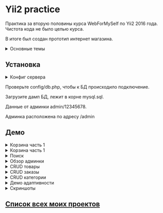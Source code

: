 # Yii2 practice

Практика за вторую половины курса WebForMySelf по Yii2 2016 года. Чистота кода не было целью курса. 

В итоге был создан прототип интернет магазина. 

<details>
    <summary>Основные темы</summary>
    
   1. Интеграция новой вёрстки
   2. Модель категорий
   3. Виджет «Меню категорий» (с кешированием)
   4. Вывод популярных товаров
   5. Вывод товаров категорий
   6. Метод для вывода метатегов
   7. Постраничная навигация
   8. Карточка товара.
   9. Обработка ошибок
   10. Поиск    
   11. Корзина
   12. Оформление заказа
   13. Отправка почты (я закоментил этот функционал, так как не сильно интересен был)
   14. Авторизация (только администраторов)
   15. Список заказов в админке
   16. Управление заказами
   17. Управление категориями
   18. Управление продуктами
   19. Установка визуального редактора
   20. Загрузка картинок
</details>



## Установка

<details>
    <summary>Конфиг сервера</summary>

Пример OpenServer Apache.
    
```
<VirtualHost *:%httpport%>

    DocumentRoot    "%hostdir%"
    ServerName      "%host%"
    ServerAlias     "%host%" %aliases%
    ScriptAlias     /cgi-bin/ "%hostdir%/cgi-bin/"
</VirtualHost>
```
</details>

Проверьте config/db.php, чтобы к БД происходило подключение.

Загрузите дамп БД, лежит в корне mysql.sql.

Данные от админки admin/12345678.

Aдминка расположена по адресу /admin
## Демо

<details>
    <summary>Корзина часть 1</summary>
    
![cart1][Cart]
</details>
<details>
    <summary>Корзина часть 1</summary>
    
![cart1][Cart2]
</details>

<details>
    <summary>Поиск</summary>
    
![search demo][SearchDemo]
</details>

<details>
    <summary>Обзор админки</summary>
    
![review admin][ReviewAdmin]
</details>



<details>
    <summary>CRUD товары</summary>
    
![crud product][CRUD_Product]
</details>



<details>
    <summary>CRUD заказы</summary>
    
![crud order][CRUD_Order]
</details>



<details>
    <summary>CRUD категории</summary>
    
![crud category][CRUD_Category]
</details>


<details>
    <summary>Демо адаптивности</summary>
    
![crud category][Adaptive]
</details>

<details>
    <summary>Скриншоты</summary>
    
![screen 1][Screen1]
![screen 2][Screen2]
![screen 3][Screen3]
![screen 4][Screen4]
![screen 5][Screen5]
![screen 6][Screen6]
![screen 7][Screen7]
![screen 8][Screen8]
![screen 9][Screen9]
![screen 10][Screen10]
![screen 11][Screen11]
![screen 12][Screen12]
![screen 13][Screen13]
![screen 14][Screen14]
![screen 15][Screen15]
![screen 16][Screen16]
![screen 17][Screen17]
![screen 18][Screen18]
![screen 19][Screen19]
![screen 20][Screen20]
![screen 21][Screen21]
![screen 22][Screen22]
</details>


## [Список всех моих проектов][ListAllMyProject]

[ListAllMyProject]:<https://github.com/iebrosalin/all_public_projects>

[Cart]:<https://github.com/iebrosalin/public_web/blob/backend/yii2/practice/descriptions/gif/add_cart.gif>
[Cart2]:<https://github.com/iebrosalin/public_web/blob/backend/yii2/practice/descriptions/gif/add_cart2.gif>
[SearchDemo]:<https://github.com/iebrosalin/public_web/blob/backend/yii2/practice/descriptions/gif/search_demo.gif>
[ReviewAdmin]:<https://github.com/iebrosalin/public_web/blob/backend/yii2/practice/descriptions/gif/review_admin.gif>
[CRUD_Product]:<https://github.com/iebrosalin/public_web/blob/backend/yii2/practice/descriptions/gif/crud_product_demo.gif>
[CRUD_Order]:<https://github.com/iebrosalin/public_web/blob/backend/yii2/practice/descriptions/gif/crud_order_demo.gif>
[CRUD_Category]:<https://github.com/iebrosalin/public_web/blob/backend/yii2/practice/descriptions/gif/crud_category_demo.gif>
[Adaptive]:<https://github.com/iebrosalin/public_web/blob/backend/yii2/practice/descriptions/gif/adaptive_demo.gif>

[Screen1]:<https://github.com/iebrosalin/public_web/blob/backend/yii2/practice/descriptions/screens/1.png>
[Screen2]:<https://github.com/iebrosalin/public_web/blob/backend/yii2/practice/descriptions/screens/2.png>
[Screen3]:<https://github.com/iebrosalin/public_web/blob/backend/yii2/practice/descriptions/screens/3.png>
[Screen4]:<https://github.com/iebrosalin/public_web/blob/backend/yii2/practice/descriptions/screens/4.png>
[Screen5]:<https://github.com/iebrosalin/public_web/blob/backend/yii2/practice/descriptions/screens/5.png>
[Screen6]:<https://github.com/iebrosalin/public_web/blob/backend/yii2/practice/descriptions/screens/6.png>
[Screen7]:<https://github.com/iebrosalin/public_web/blob/backend/yii2/practice/descriptions/screens/7.png>
[Screen8]:<https://github.com/iebrosalin/public_web/blob/backend/yii2/practice/descriptions/screens/8.png>
[Screen9]:<https://github.com/iebrosalin/public_web/blob/backend/yii2/practice/descriptions/screens/9.png>
[Screen10]:<https://github.com/iebrosalin/public_web/blob/backend/yii2/practice/descriptions/screens/10.png>
[Screen11]:<https://github.com/iebrosalin/public_web/blob/backend/yii2/practice/descriptions/screens/11.png>
[Screen12]:<https://github.com/iebrosalin/public_web/blob/backend/yii2/practice/descriptions/screens/12.png>
[Screen13]:<https://github.com/iebrosalin/public_web/blob/backend/yii2/practice/descriptions/screens/13.png>
[Screen14]:<https://github.com/iebrosalin/public_web/blob/backend/yii2/practice/descriptions/screens/14.png>
[Screen15]:<https://github.com/iebrosalin/public_web/blob/backend/yii2/practice/descriptions/screens/15.png>
[Screen16]:<https://github.com/iebrosalin/public_web/blob/backend/yii2/practice/descriptions/screens/16.png>
[Screen17]:<https://github.com/iebrosalin/public_web/blob/backend/yii2/practice/descriptions/screens/17.png>
[Screen18]:<https://github.com/iebrosalin/public_web/blob/backend/yii2/practice/descriptions/screens/18.png>
[Screen19]:<https://github.com/iebrosalin/public_web/blob/backend/yii2/practice/descriptions/screens/19.png>
[Screen20]:<https://github.com/iebrosalin/public_web/blob/backend/yii2/practice/descriptions/screens/20.png>
[Screen21]:<https://github.com/iebrosalin/public_web/blob/backend/yii2/practice/descriptions/screens/21.png>
[Screen22]:<https://github.com/iebrosalin/public_web/blob/backend/yii2/practice/descriptions/screens/22.png>
